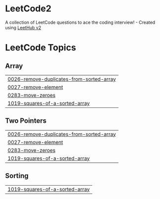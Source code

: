 # LeetCode2
A collection of LeetCode questions to ace the coding interview! - Created using [LeetHub v2](https://github.com/arunbhardwaj/LeetHub-2.0)

<!---LeetCode Topics Start-->
# LeetCode Topics
## Array
|  |
| ------- |
| [0026-remove-duplicates-from-sorted-array](https://github.com/anamolsoman/LeetCode2/tree/master/0026-remove-duplicates-from-sorted-array) |
| [0027-remove-element](https://github.com/anamolsoman/LeetCode2/tree/master/0027-remove-element) |
| [0283-move-zeroes](https://github.com/anamolsoman/LeetCode2/tree/master/0283-move-zeroes) |
| [1019-squares-of-a-sorted-array](https://github.com/anamolsoman/LeetCode2/tree/master/1019-squares-of-a-sorted-array) |
## Two Pointers
|  |
| ------- |
| [0026-remove-duplicates-from-sorted-array](https://github.com/anamolsoman/LeetCode2/tree/master/0026-remove-duplicates-from-sorted-array) |
| [0027-remove-element](https://github.com/anamolsoman/LeetCode2/tree/master/0027-remove-element) |
| [0283-move-zeroes](https://github.com/anamolsoman/LeetCode2/tree/master/0283-move-zeroes) |
| [1019-squares-of-a-sorted-array](https://github.com/anamolsoman/LeetCode2/tree/master/1019-squares-of-a-sorted-array) |
## Sorting
|  |
| ------- |
| [1019-squares-of-a-sorted-array](https://github.com/anamolsoman/LeetCode2/tree/master/1019-squares-of-a-sorted-array) |
<!---LeetCode Topics End-->
